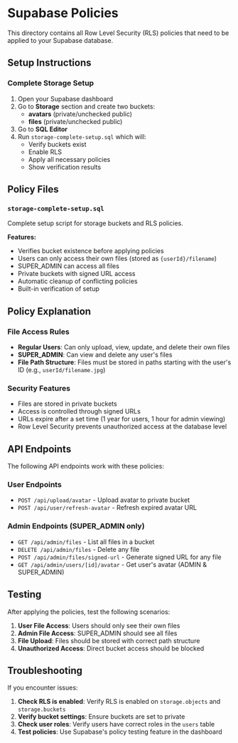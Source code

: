 # Supabase Policies

This directory contains all Row Level Security (RLS) policies that need to be applied to your Supabase database.

## Setup Instructions

### Complete Storage Setup
1. Open your Supabase dashboard
2. Go to **Storage** section and create two buckets:
   - **avatars** (private/unchecked public)
   - **files** (private/unchecked public)
3. Go to **SQL Editor**
4. Run `storage-complete-setup.sql` which will:
   - Verify buckets exist
   - Enable RLS
   - Apply all necessary policies
   - Show verification results

## Policy Files

### `storage-complete-setup.sql`
Complete setup script for storage buckets and RLS policies.

**Features:**
- Verifies bucket existence before applying policies
- Users can only access their own files (stored as `{userId}/filename`)
- SUPER_ADMIN can access all files
- Private buckets with signed URL access
- Automatic cleanup of conflicting policies
- Built-in verification of setup

## Policy Explanation

### File Access Rules
- **Regular Users**: Can only upload, view, update, and delete their own files
- **SUPER_ADMIN**: Can view and delete any user's files
- **File Path Structure**: Files must be stored in paths starting with the user's ID (e.g., `userId/filename.jpg`)

### Security Features
- Files are stored in private buckets
- Access is controlled through signed URLs
- URLs expire after a set time (1 year for users, 1 hour for admin viewing)
- Row Level Security prevents unauthorized access at the database level

## API Endpoints

The following API endpoints work with these policies:

### User Endpoints
- `POST /api/upload/avatar` - Upload avatar to private bucket
- `POST /api/user/refresh-avatar` - Refresh expired avatar URL

### Admin Endpoints (SUPER_ADMIN only)
- `GET /api/admin/files` - List all files in a bucket
- `DELETE /api/admin/files` - Delete any file
- `POST /api/admin/files/signed-url` - Generate signed URL for any file
- `GET /api/admin/users/[id]/avatar` - Get user's avatar (ADMIN & SUPER_ADMIN)

## Testing

After applying the policies, test the following scenarios:

1. **User File Access**: Users should only see their own files
2. **Admin File Access**: SUPER_ADMIN should see all files
3. **File Upload**: Files should be stored with correct path structure
4. **Unauthorized Access**: Direct bucket access should be blocked

## Troubleshooting

If you encounter issues:

1. **Check RLS is enabled**: Verify RLS is enabled on `storage.objects` and `storage.buckets`
2. **Verify bucket settings**: Ensure buckets are set to private
3. **Check user roles**: Verify users have correct roles in the `users` table
4. **Test policies**: Use Supabase's policy testing feature in the dashboard